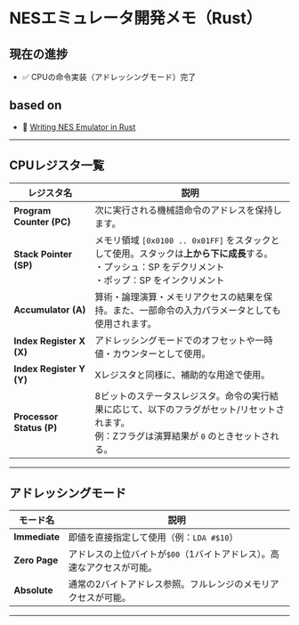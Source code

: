 # NESエミュレータ開発メモ（Rust）

## 現在の進捗
- ✅ CPUの命令実装（アドレッシングモード）完了

## based on
- 📘 [Writing NES Emulator in Rust](https://bugzmanov.github.io/nes_ebook/)

---

## CPUレジスタ一覧

| レジスタ名 | 説明 |
|------------|------|
| **Program Counter (PC)** | 次に実行される機械語命令のアドレスを保持します。 |
| **Stack Pointer (SP)** | メモリ領域 `[0x0100 .. 0x01FF]` をスタックとして使用。スタックは**上から下に成長**する。<br>・プッシュ：SP をデクリメント<br>・ポップ：SP をインクリメント |
| **Accumulator (A)** | 算術・論理演算・メモリアクセスの結果を保持。また、一部命令の入力パラメータとしても使用されます。 |
| **Index Register X (X)** | アドレッシングモードでのオフセットや一時値・カウンターとして使用。 |
| **Index Register Y (Y)** | Xレジスタと同様に、補助的な用途で使用。 |
| **Processor Status (P)** | 8ビットのステータスレジスタ。命令の実行結果に応じて、以下のフラグがセット/リセットされます。<br>例：Zフラグは演算結果が `0` のときセットされる。 |

---

## アドレッシングモード

| モード名 | 説明 |
|----------|------|
| **Immediate** | 即値を直接指定して使用（例：`LDA #$10`） |
| **Zero Page** | アドレスの上位バイトが`$00`（1バイトアドレス）。高速なアクセスが可能。 |
| **Absolute** | 通常の2バイトアドレス参照。フルレンジのメモリアクセスが可能。 |

---
